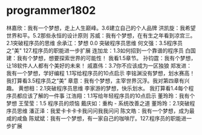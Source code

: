 # programmer1802
林嘉欣：我有一个梦想，走上人生巅峰。3.6建立自己的个人品牌
洪凯旋：我希望世界和平。5.2那些永恒的设计原则
苏威：我有个梦想，在有生之年看到凉宫三。2.1突破程序员的思维
余承江：梦想 0.0 突破程序员思维
何文强：3.5程序员之”美"
127.程序员的职能进一步扩展
连加龙：1.3如何招到一个靠谱的程序员
白国建：我有个梦想，想要探索世界的可能性！ 我看1.5章节。
孙钧霆：我有个梦想，让18软件人人都有个美好的未来！
戚嘉伟：3.7你不应该成为一区独狼
郑发进：我有一个梦想，学好编程 1.1写给程序员的10点启示
李铭渊没有梦想，划水赛高！
我打算看3.5程序员之“美”
章意：我有个梦想，主宰世界沉浮。我对第四章有兴趣。
黄想相：2.1突破程序员思维
李家游的梦想，快乐划水。
我打算看1.4每个程序员都应该了解的一件事
江浩翔：1.1写给年轻程序员的10点启示
董玲玲：我有个梦想
王莹莹：1.5 程序员的烦恼
戴庆如：重构 - 系统改善之道
董玲玲：2.1突破程序员思维
潘正泽：我爱卡卡卡卡我问问我我问问
陈文皓：我有一个梦想，成为最咸的咸鱼
陈斌斌：我有一个梦想，有一家自己的咖啡厅。127.程序员的职能进一步扩展


